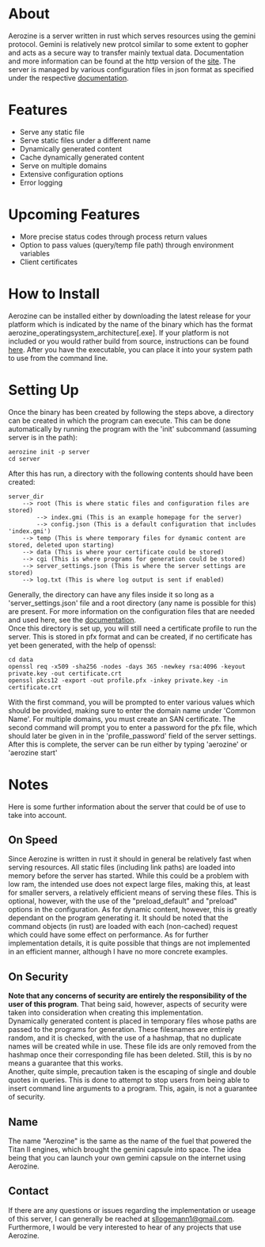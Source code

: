 # About
Aerozine is a server written in rust which serves resources using the gemini protocol. Gemini
is relatively new protcol similar to some extent to gopher and acts as a secure way to transfer mainly 
textual data. Documentation and more information can be found at the http version of the [site](https://gemini.circumlunar.space/). The 
server is managed by various configuration files in json format as specified under the respective [documentation](https://github.com/slogemann1/aerozine/blob/master/config-doc.md).

# Features
- Serve any static file
- Serve static files under a different name
- Dynamically generated content
- Cache dynamically generated content
- Serve on multiple domains
- Extensive configuration options
- Error logging

# Upcoming Features
- More precise status codes through process return values
- Option to pass values (query/temp file path) through environment variables
- Client certificates

# How to Install
Aerozine can be installed either by downloading the latest release for your platform which is indicated by the name
of the binary which has the format aerozine_operatingsystem_architecture\[.exe\]. If your platform is not included
or you would rather build from source, instructions can be found [here](https://github.com/slogemann1/aerozine/blob/master/build-doc.md).
After you have the executable, you can place it into your system path to use from the command line.

# Setting Up
Once the binary has been created by following the steps above, a directory can be created in which the
program can execute. This can be done automatically by running the program with the 'init' subcommand 
(assuming server is in the path):
```shell
aerozine init -p server
cd server
```

After this has run, a directory with the following contents should have been created:
```
server_dir
    --> root (This is where static files and configuration files are stored)
        --> index.gmi (This is an example homepage for the server)
        --> config.json (This is a default configuration that includes 'index.gmi')
    --> temp (This is where temporary files for dynamic content are stored, deleted upon starting)
    --> data (This is where your certificate could be stored)
    --> cgi (This is where programs for generation could be stored)
    --> server_settings.json (This is where the server settings are stored)
    --> log.txt (This is where log output is sent if enabled)
```
Generally, the directory can have any files inside it so long as a 'server_settings.json' file and
a root directory (any name is possible for this) are present. For more information on the configuration 
files that are needed and used here, see the [documentation](https://github.com/slogemann1/aerozine/blob/master/config-doc.md).
\
Once this directory is set up, you will still need a certificate profile to run the server. This is
stored in pfx format and can be created, if no certificate has yet been generated, with the help of openssl:
```shell
cd data
openssl req -x509 -sha256 -nodes -days 365 -newkey rsa:4096 -keyout private.key -out certificate.crt
openssl pkcs12 -export -out profile.pfx -inkey private.key -in certificate.crt
```
With the first command, you will be prompted to enter various values which should be provided, making sure
to enter the domain name under 'Common Name'. For multiple domains, you must create an SAN certificate. The
second command will prompt you to enter a password for the pfx file, which should later be given in in the
'profile_password' field of the server settings.
\
After this is complete, the server can be run either by typing 'aerozine' or 'aerozine start'

# Notes
Here is some further information about the server that could be of use to take into account.

## On Speed
Since Aerozine is written in rust it should in general be relatively fast when serving resources. All
static files (including link paths) are loaded into memory before the server has started. While this could
be a problem with low ram, the intended use does not expect large files, making this, at least for smaller
servers, a relatively efficient means of serving these files. This is optional, however, with the use of 
the "preload_default" and "preload" options in the configuration. As for dynamic content, however, this is 
greatly dependant on the program generating it. It should be noted that the command objects (in rust) are 
loaded with each (non-cached) request which could have some effect on performance. As for further 
implementation details, it is quite possible that things are not implemented in an efficient manner, 
although I have no more concrete examples.

## On Security
**Note that any concerns of security are entirely the responsibility of the user of this program**. That 
being said, however, aspects of security were taken into consideration when creating this implementation.
\
Dynamically generated content is placed in temporary files whose paths are passed to the programs for 
generation. These filesnames are entirely random, and it is checked, with the use of a hashmap, that
no duplicate names will be created while in use. These file ids are only removed from the hashmap once
their corresponding file has been deleted. Still, this is by no means a guarantee that this works.
\
Another, quite simple, precaution taken is the escaping of single and double quotes in queries. This is done
to attempt to stop users from being able to insert command line arguments to a program. This, again, is
not a guarantee of security.

## Name
The name "Aerozine" is the same as the name of the fuel that powered the Titan II engines, which brought the
gemini capsule into space. The idea being that you can launch your own gemini capsule on the internet using Aerozine.

## Contact
If there are any questions or issues regarding the implementation or useage of this server, I can generally 
be reached at <sllogemann1@gmail.com>. Furthermore, I would be very interested to hear of any projects that
use Aerozine.